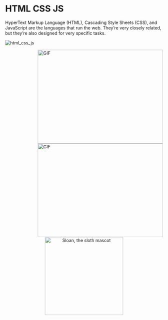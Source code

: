 # HTML CSS JS
HyperText Markup Language (HTML), Cascading Style Sheets (CSS), and JavaScript are the languages that run the web. They’re very closely related, but they’re also designed for very specific tasks.

![html_css_js](https://user-images.githubusercontent.com/68494604/104812003-46375e00-5825-11eb-8723-b6d7b1475442.png)

<img align="right" alt="GIF" src="https://i.imgur.com/OTKgDSt.gif" width="400" height="300" />

<img align="right" alt="GIF" src="https://i.stack.imgur.com/NSHyg.gif" width="400" height="300" />


<p align="center">
  <img alt="Sloan, the sloth mascot" width="250px" src="https://thepracticaldev.s3.amazonaws.com/uploads/user/profile_image/31047/af153cd6-9994-4a68-83f4-8ddf3e13f0bf.jpg">
   <br>

</p>
  

